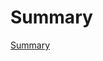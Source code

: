 # Summary
[Summary]([https://www.youtube.com/watch?v=XnSh_pZ8q_I](https://www.canva.com/design/DAF0YF7yRtc/KnFMyuAvjnV9Nn3248yZ2w/view?utm_content=DAF0YF7yRtc&utm_campaign=designshare&utm_medium=link&utm_source=editor)https://www.canva.com/design/DAF0YF7yRtc/KnFMyuAvjnV9Nn3248yZ2w/view?utm_content=DAF0YF7yRtc&utm_campaign=designshare&utm_medium=link&utm_source=editor)
